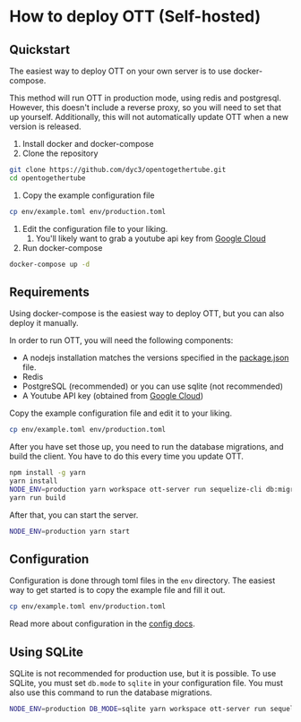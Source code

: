 # How to deploy OTT (Self-hosted)

## Quickstart

The easiest way to deploy OTT on your own server is to use docker-compose.

This method will run OTT in production mode, using redis and postgresql. However, this doesn't include a reverse proxy, so you will need to set that up yourself. Additionally, this will not automatically update OTT when a new version is released.

1. Install docker and docker-compose
2. Clone the repository
```bash
git clone https://github.com/dyc3/opentogethertube.git
cd opentogethertube
```
1. Copy the example configuration file
```bash
cp env/example.toml env/production.toml
```
1. Edit the configuration file to your liking.
   1. You'll likely want to grab a youtube api key from [Google Cloud](https://console.cloud.google.com)
2. Run docker-compose
```bash
docker-compose up -d
```

## Requirements

Using docker-compose is the easiest way to deploy OTT, but you can also deploy it manually.

In order to run OTT, you will need the following components:
- A nodejs installation matches the versions specified in the [package.json](../package.json) file.
- Redis
- PostgreSQL (recommended) or you can use sqlite (not recommended)
- A Youtube API key (obtained from [Google Cloud](https://console.cloud.google.com))

Copy the example configuration file and edit it to your liking.
```bash
cp env/example.toml env/production.toml
```

After you have set those up, you need to run the database migrations, and build the client. You have to do this every time you update OTT.
```bash
npm install -g yarn
yarn install
NODE_ENV=production yarn workspace ott-server run sequelize-cli db:migrate
yarn run build
```

After that, you can start the server.
```bash
NODE_ENV=production yarn start
```

## Configuration

Configuration is done through toml files in the `env` directory. The easiest way to get started is to copy the example file and fill it out.

```bash
cp env/example.toml env/production.toml
```

Read more about configuration in the [config docs](config.md).

## Using SQLite

SQLite is not recommended for production use, but it is possible. To use SQLite, you must set `db.mode` to `sqlite` in your configuration file. You must also use this command to run the database migrations.
```bash
NODE_ENV=production DB_MODE=sqlite yarn workspace ott-server run sequelize-cli db:migrate
```
